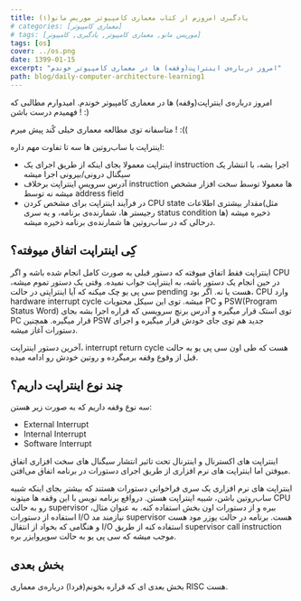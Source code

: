 ```yaml
---
title: یادگیری امروزم از کتاب معماری کامپیوتر موریس مانو(۱)
# categories: [معماری کامپیوتر]
# tags: [موریس مانو, معماری کامپیوتر, یادگیری, کامپیوتر]
tags: [os]
cover: ../os.png
date: 1399-01-15
excerpt: "امروز درباره‌ی اینتراپت(وقفه) ها در معماری کامپیوتر خوندم"
path: blog/daily-computer-architecture-learning1
---
```


امروز درباره‌ی اینتراپت(وقفه) ها در معماری کامپیوتر خوندم. امیدوارم مطالبی که فهمیدم درست باشن ! :)

متاسفانه توی مطالعه معماری خیلی کًند پیش میرم ! :((

اینتراپت با ساب‌روتین ها سه تا تفاوت مهم داره:

+ اینتراپت معمولا بجای اینکه از طریق اجرای یک instruction اجرا بشه، با انتشار یک سیگنال درونی/بیرونی اجرا میشه 
+ آدرس سرویسِ اینتراپت برخلاف instruction ها معمولا توسط سخت افزار مشخص میشه نه توسط address field
+ در
	 فرآیند اینتراپت برای مشخص کردن CPU state مقدار بیشتری اطلاعات(مثل 
	رجیستر ها، شمارنده‌ی برنامه، و یه سری status condition ها) ذخیره میشه 
	درحالی که در ساب‌روتین ها شمارنده‌ی برنامه ذخیره میشه.

## کِی اینتراپت اتفاق میوفته؟

اینتراپت فقط اتفاق میوفته که دستور قبلی به صورت کامل انجام شده باشه و
اگر CPU در حین انجام یک دستور باشه، به اینتراپت جواب نمیده. وقتی یک 
دستور تموم میشه، سی پی یو چک میکنه که آیا اینتراپتی در حالت pending هست 
یا نه. اگر بود، CPU وارد hardware interrupt cycle میشه. توی این سیکل 
محتویات PC و PSW(Program Status Word) توی استک قرار میگیره و آدرس برنچ 
سرویسی که قراره اجرا بشه بجای PC قرار میگیره. همچنین PSW جدید هم توی جای
خودش قرار میگیره و اجرای دستورات آغاز میشه.

آخرین دستور اینتراپت، interrupt return cycle هست که طی اون سی پی یو 
به حالت قبل از وقوع وقفه برمیگرده و روتین خودش رو ادامه میده.

## چند نوع اینتراپت داریم؟

سه نوع وقفه داریم که به صورت زیر هستن:

+ External Interrupt
+ Internal Interrupt
+ Software Interrupt

اینتراپت های اکسترنال و اینترنال تحت تاثیر انتشار سیگنال های سخت 
افزاری اتفاق میوفتن اما اینتراپت های نرم افزاری از طریق اجرای دستورات در
برنامه اتفاق می‌افتن. 

اینتراپت های نرم افزاری یک سری فراخوانی دستورات هستند که بیشتر بجای 
اینکه شبیه ساب‌روتین باشن، شبیه اینتراپت هستن. درواقع برنامه نویس با این
وقفه ها میتونه CPU رو به حالت supervisor ببره و از دستورات اون بخش 
استفاده کنه. به عنوان مثال، استفاده از دستورات I/O نیازمند مد supervisor
هست. برنامه در حالت یوزر مود هست و هنگامی که بخواد از انتقال I/O 
استفاده کنه از طریق supervisor call instruction موجب میشه که سی پی یو به
حالت سوپروایزر بره.

## بخش بعدی

بخش بعدی ای که قراره بخونم(فردا) درباره‌ی معماری RISC هست.
